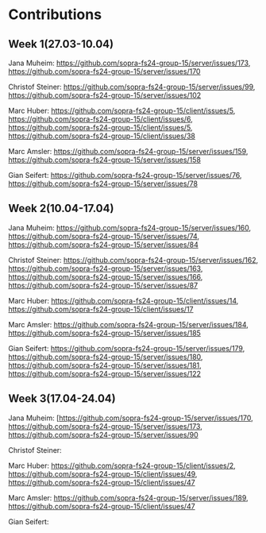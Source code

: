 # Contributions
## Week 1(27.03-10.04)
Jana Muheim: https://github.com/sopra-fs24-group-15/server/issues/173, https://github.com/sopra-fs24-group-15/server/issues/170

Christof Steiner: https://github.com/sopra-fs24-group-15/server/issues/99, https://github.com/sopra-fs24-group-15/server/issues/102

Marc Huber: https://github.com/sopra-fs24-group-15/client/issues/5, https://github.com/sopra-fs24-group-15/client/issues/6, https://github.com/sopra-fs24-group-15/client/issues/5, https://github.com/sopra-fs24-group-15/client/issues/38

Marc Amsler: https://github.com/sopra-fs24-group-15/server/issues/159, https://github.com/sopra-fs24-group-15/server/issues/158

Gian Seifert: https://github.com/sopra-fs24-group-15/server/issues/76, https://github.com/sopra-fs24-group-15/server/issues/78

## Week 2(10.04-17.04)
Jana Muheim: https://github.com/sopra-fs24-group-15/server/issues/160, https://github.com/sopra-fs24-group-15/server/issues/74, https://github.com/sopra-fs24-group-15/server/issues/84

Christof Steiner: https://github.com/sopra-fs24-group-15/server/issues/162, https://github.com/sopra-fs24-group-15/server/issues/163, https://github.com/sopra-fs24-group-15/server/issues/166, https://github.com/sopra-fs24-group-15/server/issues/87

Marc Huber: https://github.com/sopra-fs24-group-15/client/issues/14, https://github.com/sopra-fs24-group-15/client/issues/17

Marc Amsler: https://github.com/sopra-fs24-group-15/server/issues/184, https://github.com/sopra-fs24-group-15/server/issues/185

Gian Seifert: https://github.com/sopra-fs24-group-15/server/issues/179, https://github.com/sopra-fs24-group-15/server/issues/180, https://github.com/sopra-fs24-group-15/server/issues/181, https://github.com/sopra-fs24-group-15/server/issues/122

## Week 3(17.04-24.04)
Jana Muheim: [https://github.com/sopra-fs24-group-15/server/issues/170, https://github.com/sopra-fs24-group-15/server/issues/173, https://github.com/sopra-fs24-group-15/server/issues/90

Christof Steiner: 

Marc Huber: https://github.com/sopra-fs24-group-15/client/issues/2, https://github.com/sopra-fs24-group-15/client/issues/49, https://github.com/sopra-fs24-group-15/client/issues/47

Marc Amsler: https://github.com/sopra-fs24-group-15/server/issues/189, https://github.com/sopra-fs24-group-15/client/issues/47

Gian Seifert: 
